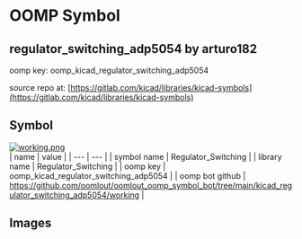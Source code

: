 # OOMP Symbol  
## regulator_switching_adp5054  by arturo182  
  
oomp key: oomp_kicad_regulator_switching_adp5054  
  
source repo at: [https://gitlab.com/kicad/libraries/kicad-symbols](https://gitlab.com/kicad/libraries/kicad-symbols)  
## Symbol  
  
[![working.png](working_600.png)](working.png)  
| name | value | 
| --- | --- | 
| symbol name | Regulator_Switching | 
| library name | Regulator_Switching | 
| oomp key | oomp_kicad_regulator_switching_adp5054 | 
| oomp bot github | https://github.com/oomlout/oomlout_oomp_symbol_bot/tree/main/kicad_regulator_switching_adp5054/working | 
## Images  
